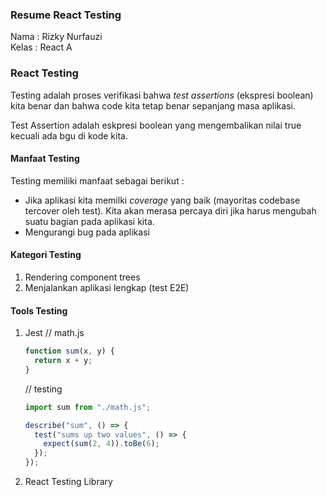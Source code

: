 ### Resume React Testing

Nama : Rizky Nurfauzi  
Kelas : React A

### React Testing

Testing adalah proses verifikasi bahwa _test assertions_ (ekspresi boolean) kita benar dan bahwa code kita tetap benar sepanjang masa aplikasi.

Test Assertion adalah eskpresi boolean yang mengembalikan nilai true kecuali ada bgu di kode kita.

#### Manfaat Testing

Testing memiliki manfaat sebagai berikut :

- Jika aplikasi kita memilki _coverage_ yang baik (mayoritas codebase tercover oleh test). Kita akan merasa percaya diri jika harus mengubah suatu bagian pada aplikasi kita.
- Mengurangi bug pada aplikasi

#### Kategori Testing

1. Rendering component trees
2. Menjalankan aplikasi lengkap (test E2E)

#### Tools Testing

1. Jest
   // math.js

   ```js
   function sum(x, y) {
     return x + y;
   }
   ```

   // testing

   ```js
   import sum from "./math.js";

   describe("sum", () => {
     test("sums up two values", () => {
       expect(sum(2, 4)).toBe(6);
     });
   });
   ```

2. React Testing Library
